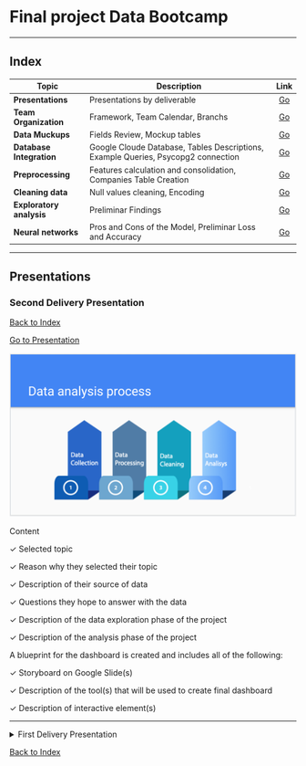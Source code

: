 # Final project Data Bootcamp

---

## Index

| Topic | Description | Link |
| --- | --- | :---: |
| **Presentations** | Presentations by deliverable | [Go](README.md#presentations) |
| **Team Organization** | Framework, Team Calendar, Branchs | [Go](RED00_Team_organization.md) |
| **Data Muckups** | Fields Review, Mockup tables | [Go](RED01_Data_Muckups.md) |
| **Database Integration** | Google Cloude Database, Tables Descriptions, Example Queries, Psycopg2 connection  | [Go](RED02_Database_Integration.md) |
| **Preprocessing** | Features calculation and consolidation, Companies Table Creation | [Go](RED03_Preprocessing.md) |
| **Cleaning data** | Null values cleaning, Encoding | [Go](RED04_Cleaning.md) |
| **Exploratory analysis** | Preliminar Findings | [Go](RED05_Exploratory_analysis.md)|
| **Neural networks** | Pros and Cons of the Model, Preliminar Loss and Accuracy | [Go](RED06_Neural_networks.md)|

---

## Presentations

### Second Delivery Presentation

[Back to Index](README.md#index)

[Go to Presentation](https://docs.google.com/presentation/d/1T7nPs9Xw17V6-010LkOIDMzpIrChUdoW8UOq_4DVLtM/edit?usp=sharing)

[![Second Delivery Presentation](./Resources/images/README/Presentation_Second_Deliverable.png)](https://docs.google.com/presentation/d/1T7nPs9Xw17V6-010LkOIDMzpIrChUdoW8UOq_4DVLtM/edit?usp=sharing)

Content

✓ Selected topic

✓ Reason why they selected their topic

✓ Description of their source of data

✓ Questions they hope to answer with the data

✓ Description of the data exploration phase of the project

✓ Description of the analysis phase of the project

A blueprint for the dashboard is created and includes all of the following:

✓ Storyboard on Google Slide(s)

✓ Description of the tool(s) that will be used to create final dashboard

✓ Description of interactive element(s)

---

<details>

  <summary>First Delivery Presentation</summary>

Presentation link:
[First Delivery Presentation](https://docs.google.com/presentation/d/1K-likYbv1rm9tx0FUCvtPsFVDtoFoNSIyFht_ey9abI/edit?usp=sharing)

[![First Delivery Presentation](./Resources/presentation.png)](https://docs.google.com/presentation/d/1K-likYbv1rm9tx0FUCvtPsFVDtoFoNSIyFht_ey9abI/edit?usp=sharing)

</details>

[Back to Index](README.md#index)
